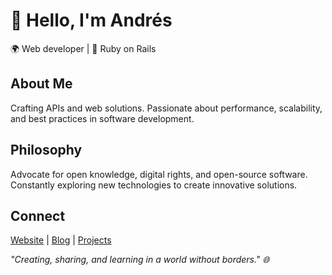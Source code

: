 # 👋 Hello, I'm Andrés

🌍  Web developer | 💎 Ruby on Rails 

## About Me

Crafting APIs and web solutions. Passionate about performance, scalability, and best practices in software development.

## Philosophy

Advocate for open knowledge, digital rights, and open-source software. Constantly exploring new technologies to create innovative solutions.

## Connect

[Website](https://a-chacon.com) | [Blog](https://a-chacon.com/blog) | [Projects](https://a-chacon.com/projects) 

*"Creating, sharing, and learning in a world without borders." 🌐*
